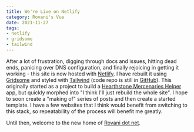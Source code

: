 ```yaml
---
title: We're Live on Netlify
category: Rovani's Vue
date: 2021-11-27
tags:
- netlify
- gridsome
- tailwind
---
```


After a lot of frustration, digging through docs and issues, hitting dead ends, panicing over DNS configuration, and finally rejoicing in getting it working - this site is now hosted with [Netlify](https://rovaninet.netlify.app). I have rebuilt it using [Gridsome](https://gridsome.org/) and styled with [Tailwind](https://tailwindcss.com) (code repo is still in [GitHub](https://github.com/drovani/rovaninet)). This originally started as a project to build a [Hearthstone Mercenaries Helper](/mercenaries-helper) app, but quickly morphed into "I think I'll just rebuild the whole site". I hope to soon create a "making of" series of posts and then create a started template. I have a few websites that I think would benefit from switching to this stack, so repeatability of the process will benefit me greatly.

Until then, welcome to the new home of [Rovani dot net](https://rovani.net).